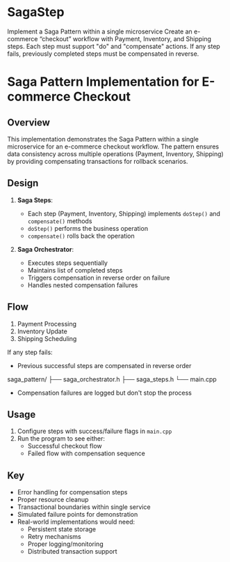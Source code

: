 # SagaStep
Implement a Saga Pattern within a single microservice  Create an e-commerce “checkout” workflow with Payment, Inventory, and Shipping steps.   Each step must support "do" and "compensate" actions. If any step fails, previously completed steps must be compensated in reverse.   
# Saga Pattern Implementation for E-commerce Checkout

## Overview
This implementation demonstrates the Saga Pattern within a single microservice for an e-commerce checkout workflow. The pattern ensures data consistency across multiple operations (Payment, Inventory, Shipping) by providing compensating transactions for rollback scenarios.

## Design
1. **Saga Steps**:
   - Each step (Payment, Inventory, Shipping) implements `doStep()` and `compensate()` methods
   - `doStep()` performs the business operation
   - `compensate()` rolls back the operation

2. **Saga Orchestrator**:
   - Executes steps sequentially
   - Maintains list of completed steps
   - Triggers compensation in reverse order on failure
   - Handles nested compensation failures

## Flow
1. Payment Processing
2. Inventory Update
3. Shipping Scheduling

If any step fails:
- Previous successful steps are compensated in reverse order

saga_pattern/
├── saga_orchestrator.h
├── saga_steps.h
└── main.cpp
- Compensation failures are logged but don't stop the process

## Usage
1. Configure steps with success/failure flags in `main.cpp`
2. Run the program to see either:
   - Successful checkout flow
   - Failed flow with compensation sequence

## Key 
- Error handling for compensation steps
- Proper resource cleanup
- Transactional boundaries within single service
- Simulated failure points for demonstration
- Real-world implementations would need:
  - Persistent state storage
  - Retry mechanisms
  - Proper logging/monitoring
  - Distributed transaction support
